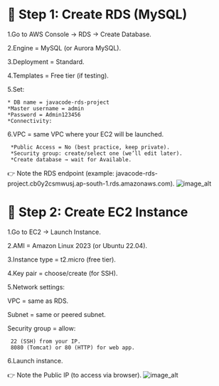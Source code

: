 
🔹 Step 1: Create RDS (MySQL)
=
1.Go to AWS Console → RDS → Create Database.

2.Engine = MySQL (or Aurora MySQL).

3.Deployment = Standard.

4.Templates = Free tier (if testing).

5.Set:

    * DB name = javacode-rds-project
    *Master username = admin
    *Password = Admin123456
    *Connectivity:

6.VPC = same VPC where your EC2 will be launched.

     *Public Access = No (best practice, keep private). 
     *Security group: create/select one (we’ll edit later).
     *Create database → wait for Available.

👉 Note the RDS endpoint (example: javacode-rds-project.cb0y2csmwusj.ap-south-1.rds.amazonaws.com).
![image_alt](https://github.com/Pawar-Megha/Integration-JavaCode-RDS-MySQLWorkbench-With-EC2Instance/blob/f4430c88885b4d353ba103859e1dab59fe205420/img/Rds-conn.png)

🔹 Step 2: Create EC2 Instance
=
1.Go to EC2 → Launch Instance.

2.AMI = Amazon Linux 2023 (or Ubuntu 22.04).

3.Instance type = t2.micro (free tier).

4.Key pair = choose/create (for SSH).

5.Network settings:

   VPC = same as RDS.

   Subnet = same or peered subnet.

   Security group = allow:

     22 (SSH) from your IP.
     8080 (Tomcat) or 80 (HTTP) for web app.
6.Launch instance.

👉 Note the Public IP (to access via browser).
![image_alt]()
